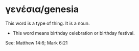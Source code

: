 # γενέσια/genesia
This word is a type of thing. It is a noun.

* This word means birthday celebration or birthday festival. 

See: Matthew 14:6; Mark 6:21
